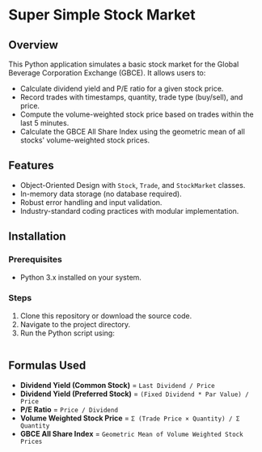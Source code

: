 # Super Simple Stock Market

## Overview
This Python application simulates a basic stock market for the Global Beverage Corporation Exchange (GBCE). It allows users to:

- Calculate dividend yield and P/E ratio for a given stock price.
- Record trades with timestamps, quantity, trade type (buy/sell), and price.
- Compute the volume-weighted stock price based on trades within the last 5 minutes.
- Calculate the GBCE All Share Index using the geometric mean of all stocks' volume-weighted stock prices.

## Features
- Object-Oriented Design with `Stock`, `Trade`, and `StockMarket` classes.
- In-memory data storage (no database required).
- Robust error handling and input validation.
- Industry-standard coding practices with modular implementation.

## Installation
### Prerequisites
- Python 3.x installed on your system.

### Steps
1. Clone this repository or download the source code.
2. Navigate to the project directory.
3. Run the Python script using:
   ```python stock_market_demo.py
   ```

## Formulas Used
- **Dividend Yield (Common Stock)** = `Last Dividend / Price`
- **Dividend Yield (Preferred Stock)** = `(Fixed Dividend * Par Value) / Price`
- **P/E Ratio** = `Price / Dividend`
- **Volume Weighted Stock Price** = `Σ (Trade Price × Quantity) / Σ Quantity`
- **GBCE All Share Index** = `Geometric Mean of Volume Weighted Stock Prices`